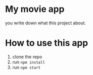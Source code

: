 # My movie app

you write down what this project about.

# How to use this app

1. clone the repo
2. run `npm install`
3. run `npm start`

